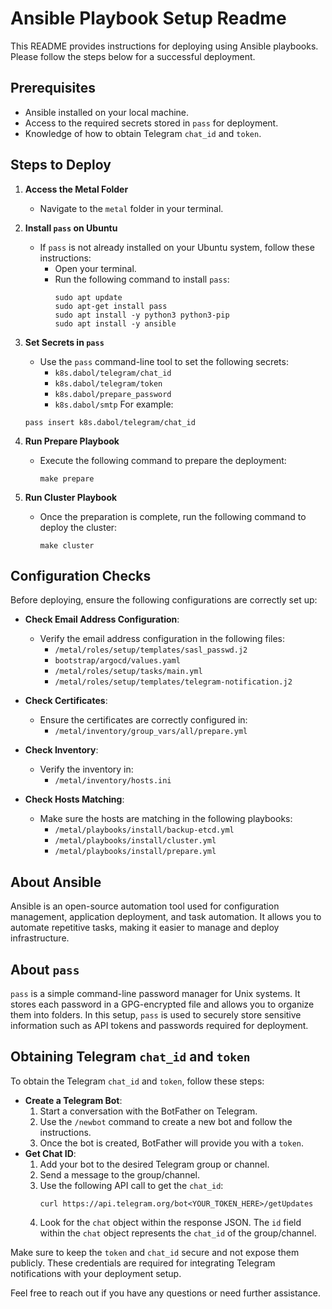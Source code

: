 # Ansible Playbook Setup Readme

This README provides instructions for deploying using Ansible playbooks. Please follow the steps below for a successful deployment.

## Prerequisites
- Ansible installed on your local machine.
- Access to the required secrets stored in `pass` for deployment.
- Knowledge of how to obtain Telegram `chat_id` and `token`.

## Steps to Deploy

1. **Access the Metal Folder**
    - Navigate to the `metal` folder in your terminal.

2. **Install `pass` on Ubuntu**
    - If `pass` is not already installed on your Ubuntu system, follow these instructions:
        - Open your terminal.
        - Run the following command to install `pass`:
            ```shell
            sudo apt update
            sudo apt-get install pass
            sudo apt install -y python3 python3-pip
            sudo apt install -y ansible
            ```

3. **Set Secrets in `pass`**
    - Use the `pass` command-line tool to set the following secrets:
        - `k8s.dabol/telegram/chat_id`
        - `k8s.dabol/telegram/token`
        - `k8s.dabol/prepare_password`
        - `k8s.dabol/smtp`
    For example:
    ```shell
    pass insert k8s.dabol/telegram/chat_id
    ```

4. **Run Prepare Playbook**
    - Execute the following command to prepare the deployment:
        ```shell
        make prepare
        ```

5. **Run Cluster Playbook**
    - Once the preparation is complete, run the following command to deploy the cluster:
        ```shell
        make cluster
        ```

## Configuration Checks

Before deploying, ensure the following configurations are correctly set up:

- **Check Email Address Configuration**:
    - Verify the email address configuration in the following files:
        - `/metal/roles/setup/templates/sasl_passwd.j2`
        - `bootstrap/argocd/values.yaml`
        - `/metal/roles/setup/tasks/main.yml`
        - `/metal/roles/setup/templates/telegram-notification.j2`

- **Check Certificates**:
    - Ensure the certificates are correctly configured in:
        - `/metal/inventory/group_vars/all/prepare.yml`

- **Check Inventory**:
    - Verify the inventory in:
        - `/metal/inventory/hosts.ini`

- **Check Hosts Matching**:
    - Make sure the hosts are matching in the following playbooks:
        - `/metal/playbooks/install/backup-etcd.yml`
        - `/metal/playbooks/install/cluster.yml`
        - `/metal/playbooks/install/prepare.yml`

## About Ansible

Ansible is an open-source automation tool used for configuration management, application deployment, and task automation. It allows you to automate repetitive tasks, making it easier to manage and deploy infrastructure.

## About `pass`

`pass` is a simple command-line password manager for Unix systems. It stores each password in a GPG-encrypted file and allows you to organize them into folders. In this setup, `pass` is used to securely store sensitive information such as API tokens and passwords required for deployment.

## Obtaining Telegram `chat_id` and `token`

To obtain the Telegram `chat_id` and `token`, follow these steps:
- **Create a Telegram Bot**:
    1. Start a conversation with the BotFather on Telegram.
    2. Use the `/newbot` command to create a new bot and follow the instructions.
    3. Once the bot is created, BotFather will provide you with a `token`.
- **Get Chat ID**:
    1. Add your bot to the desired Telegram group or channel.
    2. Send a message to the group/channel.
    3. Use the following API call to get the `chat_id`:
        ```shell
        curl https://api.telegram.org/bot<YOUR_TOKEN_HERE>/getUpdates
        ```
    4. Look for the `chat` object within the response JSON. The `id` field within the `chat` object represents the `chat_id` of the group/channel.
   
Make sure to keep the `token` and `chat_id` secure and not expose them publicly. These credentials are required for integrating Telegram notifications with your deployment setup.

Feel free to reach out if you have any questions or need further assistance.
